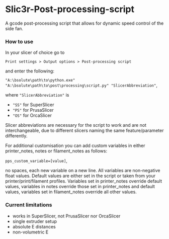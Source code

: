 # Slic3r-Post-processing-script
A gcode post-processing script that allows for dynamic speed control of the side fan.

### How to use
In your slicer of choice go to

`Print settings > Output options > Post-processing script`

and enter the following:

`"A:\bsolute\path\to\python.exe" "A:\bsolute\path\to\post\processing\script.py" "SlicerAbbreviation"`,

where `"SlicerAbbreviation"` is
- `"SS"` for SuperSlicer
- `"PS"` for PrusaSlicer
- `"OS"` for OrcaSlicer

Slicer abbreviations are necessary for the script to work and are not interchangeable, due to different slicers naming the same feature/parameter differently.

For additional customisation you can add custom variables in either printer_notes, notes or filament_notes as follows:

`pps_custom_variable=[value]`,

no spaces, each new variable on a new line. All variables are non-negative float values. Default values are either set in the script or taken from your printer/print/filament profiles. Variables set in printer_notes override default values, variables in notes override those set in printer_notes and default values, variables set in filament_notes override all other values.

### Current limitations
- works in SuperSlicer, not PrusaSlicer nor OrcaSlicer
- single extruder setup
- absolute E distances
- non-volumetric E
